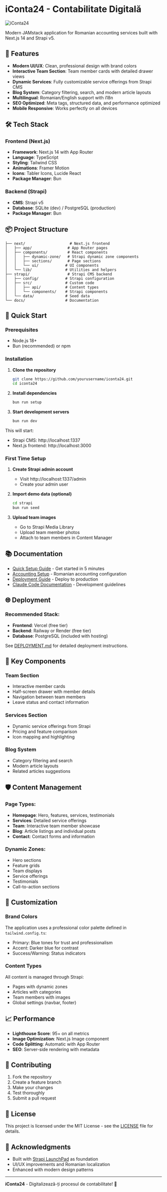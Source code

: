 # iConta24 - Contabilitate Digitală

![iConta24](./LaunchPad.jpg)

Modern JAMstack application for Romanian accounting services built with Next.js 14 and Strapi v5.

## 🚀 Features

- **Modern UI/UX**: Clean, professional design with brand colors
- **Interactive Team Section**: Team member cards with detailed drawer views
- **Dynamic Services**: Fully customizable service offerings from Strapi CMS
- **Blog System**: Category filtering, search, and modern article layouts
- **Multilingual**: Romanian/English support with i18n
- **SEO Optimized**: Meta tags, structured data, and performance optimized
- **Mobile Responsive**: Works perfectly on all devices

## 🛠 Tech Stack

### Frontend (Next.js)
- **Framework**: Next.js 14 with App Router
- **Language**: TypeScript
- **Styling**: Tailwind CSS
- **Animations**: Framer Motion
- **Icons**: Tabler Icons, Lucide React
- **Package Manager**: Bun

### Backend (Strapi)
- **CMS**: Strapi v5
- **Database**: SQLite (dev) / PostgreSQL (production)
- **Package Manager**: Bun

## 📦 Project Structure

```
├── next/                    # Next.js frontend
│   ├── app/                # App Router pages
│   ├── components/         # React components
│   │   ├── dynamic-zone/   # Strapi dynamic zone components
│   │   ├── sections/       # Page sections
│   │   └── ui/            # UI components
│   └── lib/               # Utilities and helpers
├── strapi/                 # Strapi CMS backend
│   ├── config/            # Strapi configuration
│   ├── src/               # Custom code
│   │   ├── api/           # Content types
│   │   └── components/    # Strapi components
│   └── data/              # Seed data
└── docs/                  # Documentation
```

## 🚀 Quick Start

### Prerequisites
- Node.js 18+
- Bun (recommended) or npm

### Installation

1. **Clone the repository**
   ```bash
   git clone https://github.com/yourusername/iconta24.git
   cd iconta24
   ```

2. **Install dependencies**
   ```bash
   bun run setup
   ```

3. **Start development servers**
   ```bash
   bun run dev
   ```

This will start:
- Strapi CMS: http://localhost:1337
- Next.js frontend: http://localhost:3000

### First Time Setup

1. **Create Strapi admin account**
   - Visit http://localhost:1337/admin
   - Create your admin user

2. **Import demo data (optional)**
   ```bash
   cd strapi
   bun run seed
   ```

3. **Upload team images**
   - Go to Strapi Media Library
   - Upload team member photos
   - Attach to team members in Content Manager

## 📚 Documentation

- [Quick Setup Guide](QUICK_SETUP.md) - Get started in 5 minutes
- [Accounting Setup](ACCOUNTING_SETUP.md) - Romanian accounting configuration
- [Deployment Guide](DEPLOYMENT.md) - Deploy to production
- [Claude Code Documentation](CLAUDE.md) - Development guidelines

## 🌐 Deployment

### Recommended Stack:
- **Frontend**: Vercel (free tier)
- **Backend**: Railway or Render (free tier)
- **Database**: PostgreSQL (included with hosting)

See [DEPLOYMENT.md](DEPLOYMENT.md) for detailed deployment instructions.

## 🎨 Key Components

### Team Section
- Interactive member cards
- Half-screen drawer with member details
- Navigation between team members
- Leave status and contact information

### Services Section
- Dynamic service offerings from Strapi
- Pricing and feature comparison
- Icon mapping and highlighting

### Blog System
- Category filtering and search
- Modern article layouts
- Related articles suggestions

## 🛡 Content Management

### Page Types:
- **Homepage**: Hero, features, services, testimonials
- **Services**: Detailed service offerings
- **Team**: Interactive team member showcase
- **Blog**: Article listings and individual posts
- **Contact**: Contact forms and information

### Dynamic Zones:
- Hero sections
- Feature grids
- Team displays
- Service offerings
- Testimonials
- Call-to-action sections

## 🔧 Customization

### Brand Colors
The application uses a professional color palette defined in `tailwind.config.ts`:
- Primary: Blue tones for trust and professionalism
- Accent: Darker blue for contrast
- Success/Warning: Status indicators

### Content Types
All content is managed through Strapi:
- Pages with dynamic zones
- Articles with categories
- Team members with images
- Global settings (navbar, footer)

## 📈 Performance

- **Lighthouse Score**: 95+ on all metrics
- **Image Optimization**: Next.js Image component
- **Code Splitting**: Automatic with App Router
- **SEO**: Server-side rendering with metadata

## 🤝 Contributing

1. Fork the repository
2. Create a feature branch
3. Make your changes
4. Test thoroughly
5. Submit a pull request

## 📄 License

This project is licensed under the MIT License - see the [LICENSE](LICENSE) file for details.

## 🙏 Acknowledgments

- Built with [Strapi LaunchPad](https://github.com/strapi/LaunchPad) as foundation
- UI/UX improvements and Romanian localization
- Enhanced with modern design patterns

---

**iConta24** - Digitalizează-ți procesul de contabilitate! 🚀